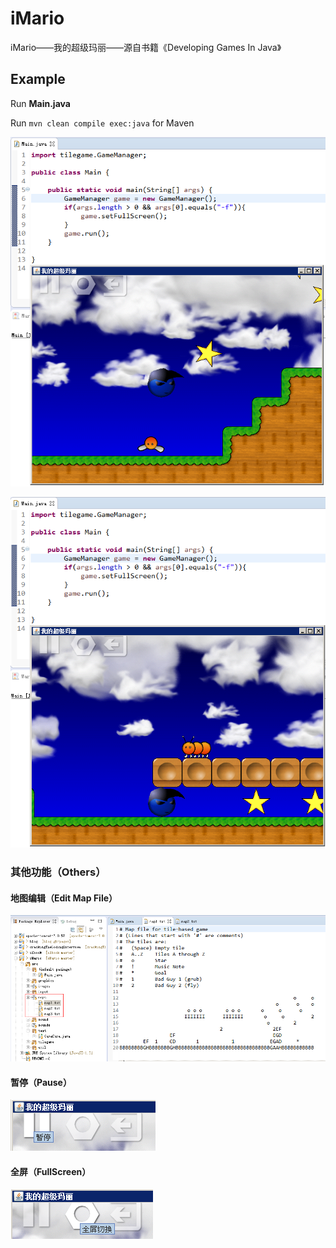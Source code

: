 # iMario
iMario——我的超级玛丽——源自书籍《Developing Games In Java》

## Example
Run **Main.java**

Run `mvn clean compile exec:java` for Maven

![mario](./images/mario.png)

![mario](./images/mario_1.png)

### 其他功能（Others）
#### 地图编辑（Edit Map File）
![map](./images/mario_2.png)

#### 暂停（Pause）
![map](./images/mario_3.png)

#### 全屏（FullScreen）
![map](./images/mario_4.png)
